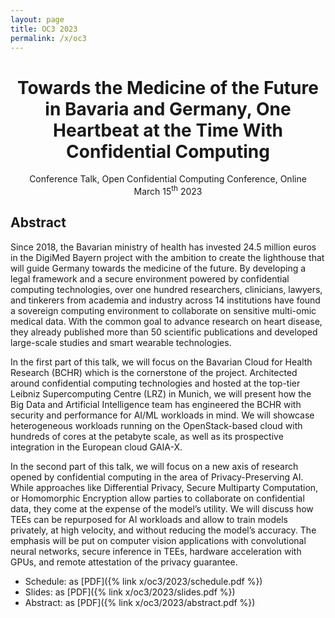 ```yaml
---
layout: page
title: OC3 2023
permalink: /x/oc3
---
```


<center>
<h1>Towards the Medicine of the Future in Bavaria and Germany, One Heartbeat at the Time With Confidential Computing</h1>
Conference Talk, Open Confidential Computing Conference, Online<br>
March 15<sup>th</sup> 2023
</center>

## Abstract

Since 2018, the Bavarian ministry of health has invested 24.5 million euros in the DigiMed Bayern project with the ambition to create the lighthouse that will guide Germany towards the medicine of the future. By developing a legal framework and a secure environment powered by confidential computing technologies, over one hundred researchers, clinicians, lawyers, and tinkerers from academia and industry across 14 institutions have found a sovereign computing environment to collaborate on sensitive multi-omic medical data. With the common goal to advance research on heart disease, they already published more than 50 scientific publications and developed large-scale studies and smart wearable technologies.

In the first part of this talk, we will focus on the Bavarian Cloud for Health Research (BCHR) which is the cornerstone of the project. Architected around confidential computing technologies and hosted at the top-tier Leibniz Supercomputing Centre (LRZ) in Munich, we will present how the Big Data and Artificial Intelligence team has engineered the BCHR with security and performance for AI/ML workloads in mind. We will showcase heterogeneous workloads running on the OpenStack-based cloud with hundreds of cores at the petabyte scale, as well as its prospective integration in the European cloud GAIA-X.

In the second part of this talk, we will focus on a new axis of research opened by confidential computing in the area of Privacy-Preserving AI. While approaches like Differential Privacy, Secure Multiparty Computation, or Homomorphic Encryption allow parties to collaborate on confidential data, they come at the expense of the model’s utility. We will discuss how TEEs can be repurposed for AI workloads and allow to train models privately, at high velocity, and without reducing the model’s accuracy. The emphasis will be put on computer vision applications with convolutional neural networks, secure inference in TEEs, hardware acceleration with GPUs, and remote attestation of the privacy guarantee.

- Schedule: as [PDF]({% link x/oc3/2023/schedule.pdf %})
- Slides: as [PDF]({% link x/oc3/2023/slides.pdf %})
- Abstract: as [PDF]({% link x/oc3/2023/abstract.pdf %})

<br><br><br><br><br>